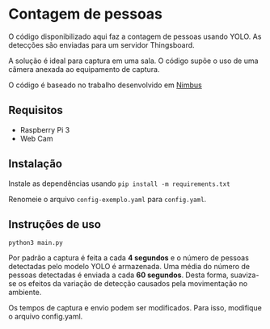 # Contagem de pessoas

O código disponibilizado aqui faz a contagem de pessoas usando YOLO. As detecções são enviadas para um servidor Thingsboard. 

A solução é ideal para captura em uma sala. O código supõe o uso de uma câmera anexada ao equipamento de captura.

O código é baseado no trabalho desenvolvido em [Nimbus](https://github.com/ASTRAson/Nimbus)

## Requisitos

- Raspberry Pi 3
- Web Cam

## Instalação

Instale as dependências usando ``` pip install -m requirements.txt ```

Renomeie o arquivo ```config-exemplo.yaml``` para ```config.yaml```.

## Instruções de uso

``` python3 main.py ```

Por padrão a captura é feita a cada **4 segundos** e o número de pessoas detectadas pelo modelo YOLO é armazenada. Uma média do número de pessoas detectadas é enviada a cada **60 segundos**. Desta forma, suaviza-se os efeitos da variação de detecção causados pela movimentação no ambiente.

Os tempos de captura e envio podem ser modificados. Para isso, modifique o arquivo config.yaml.
